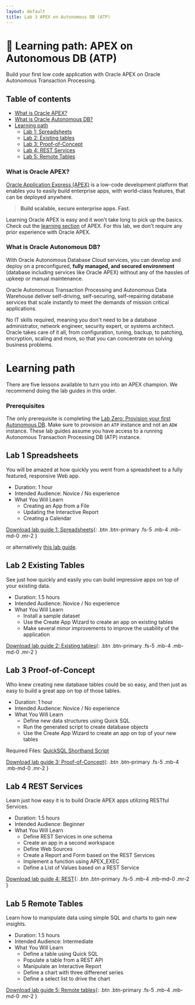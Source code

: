 ```yaml
---
layout: default
title: Lab 3 APEX on Autonomous DB (ATP)
---
```


# 🚀 Learning path: APEX on Autonomous DB (ATP)

Build your first low code application with Oracle APEX on Oracle Autonomous Transaction Processing.

## Table of contents

* [What is Oracle APEX?](#what-is-oracle-apex)
* [What is Oracle Autonomous DB?](#what-is-oracle-autonomous-db)
* [Learning path](#learning-path)
   * [Lab 1: Spreadsheets](#lab-1-spreadsheets)
   * [Lab 2: Existing tables](#lab-2-existing-tables)
   * [Lab 3: Proof-of-Concept](#lab-3-proof-of-concept)
   * [Lab 4: REST Services](#lab-4-rest-services)
   * [Lab 5: Remote Tables](#lab-5-remote-tables)

### What is Oracle APEX?

[Oracle Application Express (APEX)](https://apex.oracle.com/) is a low-code development platform that enables you to easily build enterprise apps, with world-class features, that can be deployed anywhere.

> **Build scalable, secure enterprise apps. Fast.**

Learning Oracle APEX is easy and it won't take long to pick up the basics. Check out the [learning section](https://apex.oracle.com/en/learn/) of APEX. For this lab, we don't require any prior experience with Oracle APEX.

### What is Oracle Autonomous DB?

With Oracle Autonomous Database Cloud services, you can develop and deploy on a preconfigured, **fully managed, and secured  environment** (database including services like Oracle APEX) without any of the hassles of upkeep or manual maintenance.

Oracle Autonomous Transaction Processing and Autonomous Data Warehouse deliver self-driving, self-securing, self-repairing database services that scale instantly to meet the demands of mission critical applications.

No IT skills required, meaning you don't need to be a database administrator, network engineer, security expert, or systems architect. Oracle takes care of it all, from configuration, tuning, backup, to patching, encryption, scaling and more, so that you can concentrate on solving business problems.

# Learning path

There are five lessons available to turn you into an APEX champion. We recommend doing the lab guides in this order.

### Prerequisites

The only prerequisite is completing the [Lab Zero: Provision your first Autonomous DB](https://alpsteam.github.io/autonomous-labs/lab-0/lab-0.html). Make sure to provision an `ATP` instance and not an `ADW` instance. These lab guides assume you have access to a running Autonomous Transaction Processing DB (ATP) instance.

## Lab 1 Spreadsheets

You will be amazed at how quickly you went from a spreadsheet to a fully featured, responsive Web app.

- Duration: 1 hour
- Intended Audience: Novice / No experience
- What You Will Learn
    - Creating an App from a File
    - Updating the Interactive Report
    - Creating a Calendar

[Download lab guide 1: Spreadsheets](https://www.oracle.com/technetwork/developer-tools/apex/application-express/apex-spreadsheet-atp-hol-5586153.pdf){: .btn .btn-primary .fs-5 .mb-4 .mb-md-0 .mr-2 }

or alternatively [this lab guide](https://alpsteam.github.io/autonomous-labs/lab-3/lab-3-original.html#lab-guide).

## Lab 2 Existing Tables

See just how quickly and easily you can build impressive apps on top of your existing data.

- Duration: 1.5 hours
- Intended Audience: Novice / No experience
- What You Will Learn
    - Install a sample dataset
    - Use the Create App Wizard to create an app on existing tables
    - Make several minor improvements to improve the usability of the application

[Download lab guide 2: Existing tables](https://www.oracle.com/technetwork/developer-tools/apex/application-express/apex-existing-tables-atp-hol-5586154.pdf){: .btn .btn-primary .fs-5 .mb-4 .mb-md-0 .mr-2 }

## Lab 3 Proof-of-Concept 

Who knew creating new database tables could be so easy, and then just as easy to build a great app on top of those tables.

- Duration: 1 hour
- Intended Audience: Novice / No experience
- What You Will Learn
    - Define new data structures using Quick SQL
    - Run the generated script to create database objects
    - Use the Create App Wizard to create an app on top of your new tables

Required Files: [QuickSQL Shorthand Script](http://www.oracle.com/technetwork/developer-tools/apex/application-express/apex-beginner-quicksql-5095785.txt)

[Download lab guide 3: Proof-of-Concept](https://www.oracle.com/technetwork/developer-tools/apex/application-express/apex-poc-atp-hol-5586155.pdf){: .btn .btn-primary .fs-5 .mb-4 .mb-md-0 .mr-2 }

## Lab 4 REST Services

Learn just how easy it is to build Oracle APEX apps utilizing RESTful Services.

- Duration: 1.5 hours
- Intended Audience: Beginner
- What You Will Learn
    - Define REST Services in one schema
    - Create an app in a second workspace
    - Define Web Sources
    - Create a Report and Form based on the REST Services
    - Implement a function using APEX_EXEC
    - Define a List of Values based on a REST Service

[Download lab guide 4: REST](https://www.oracle.com/technetwork/developer-tools/apex/application-express/apex-rest-atp-hol-5586156.pdf){: .btn .btn-primary .fs-5 .mb-4 .mb-md-0 .mr-2 }

## Lab 5 Remote Tables

Learn how to manipulate data using simple SQL and charts to gain new insights.

- Duration: 1.5 hours
- Intended Audience: Intermediate
- What You Will Learn
    - Define a table using Quick SQL
    - Populate a table from a REST API
    - Manipulate an Interactive Report
    - Define a chart with three differenet series
    - Define a select list to drive the chart

 [Download lab guide 5: Remote tables](https://www.oracle.com/technetwork/developer-tools/apex/application-express/apex-remote-table-atp-hol-5644348.pdf){: .btn .btn-primary .fs-5 .mb-4 .mb-md-0 .mr-2 }




